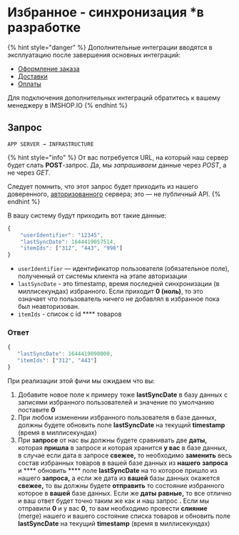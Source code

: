 # Избранное - синхронизация \*в разработке

{% hint style="danger" %}
Дополнительные интеграции вводятся в эксплуатацию после завершения основных интеграций:

* [Оформление заказа](../oformlenie-zakaza.-dostavki-oplaty/order.md)
* [Доставки](../oformlenie-zakaza.-dostavki-oplaty/deliveries.md)
* [Оплаты](../oformlenie-zakaza.-dostavki-oplaty/payments.md)

Для подключения дополнительных интеграций обратитесь к вашему менеджеру в IMSHOP.IO
{% endhint %}

## Запрос

`APP SERVER → INFRASTRUCTURE`

{% hint style="info" %}
От вас потребуется URL, на который наш сервер будет слать **POST**-запрос. Да, мы _запрашиваем_ данные через _POST_, а не через _GET_.

Следует помнить, что этот запрос будет приходить из нашего доверенного, [авторизованного](../general.md#avtorizaciya-api) сервера; это — не публичный API.
{% endhint %}

В вашу систему будут приходить вот такие данные:

```javascript
{
    "userIdentifier": "12345",
    "lastSyncDate": 1644419057514,
    "itemIds": ["312", "443", "998"]
}
```

* `userIdentifier` — идентификатор пользователя (обязательное поле), полученный от системы клиента на этапе авторизации
* `lastSyncDate` - это timestamp, время последней синхронизации (в миллисекундах) избранного. Если приходит **0 (ноль)**, то это означает что пользователь ничего не добавлял в избранное пока был неавторизован.
* `itemIds` - список c id **** товаров

### Ответ

```javascript
{
   "lastSyncDate": 1644419090000,
   "itemIds": ["312", "443"]
}
```

При реализации этой фичи мы ожидаем что вы:

1. Добавите новое поле к примеру тоже **lastSyncDate** в базу данных с записями избранного пользователей и значение по умолчанию поставите **0**
2. При любом изменении избранного пользователя в базе данных, должны будете обновить поле **lastSyncDate** на текущий **timestamp** (время в миллисекундах)
3. При **запросе** от нас вы должны будете сравнивать две **даты,** которая **пришла** в запросе и которая хранится **у вас** в базе данных, в случае если дата в запросе **свежее,** то необходимо **заменить** весь состав избранных товаров в вашей базе данных из **нашего** **запроса** и **** обновить **** поле **lastSyncDate** на то которое пришло из нашего **запроса,** а если же дата из **вашей** базы данных окажется **свежее,** то вы должны будете **отправить** то состояние избранного которое в **вашей** базе данных. Если же **даты** **равные,** то все отлично и ваш ответ будет точно таким же как и наш запрос **.** Если мы отправили **0** и у вас **0**, то вам необходимо провести **слияние** (merge) нашего и вашего состояние списка товаров и обновить поле **lastSyncDate** на текущий **timestamp** (время в миллисекундах)
